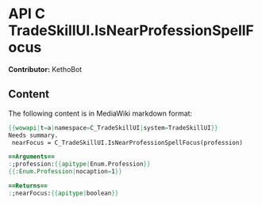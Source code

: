# API C TradeSkillUI.IsNearProfessionSpellFocus

**Contributor:** KethoBot

## Content

The following content is in MediaWiki markdown format:

```mediawiki
{{wowapi|t=a|namespace=C_TradeSkillUI|system=TradeSkillUI}}
Needs summary.
 nearFocus = C_TradeSkillUI.IsNearProfessionSpellFocus(profession)

==Arguments==
:;profession:{{apitype|Enum.Profession}}
{{:Enum.Profession|nocaption=1}}

==Returns==
:;nearFocus:{{apitype|boolean}}
```